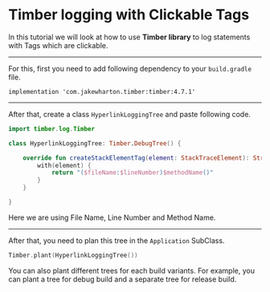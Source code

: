 # Timber logging with Clickable Tags

In this tutorial we will look at how to use **Timber library** to log statements with Tags which are clickable.

-------

For this, first you need to add following dependency to your `build.gradle` file.

```
implementation 'com.jakewharton.timber:timber:4.7.1'
```

-------

After that, create a class `HyperlinkLoggingTree` and paste following code.

```kotlin
import timber.log.Timber

class HyperlinkLoggingTree: Timber.DebugTree() {

    override fun createStackElementTag(element: StackTraceElement): String? {
        with(element) {
            return "($fileName:$lineNumber)$methodName()"
        }
    }

}
```

Here we are using File Name, Line Number and Method Name.

-------

After that, you need to plan this tree in the `Application` SubClass.

```kotlin
Timber.plant(HyperlinkLoggingTree())
```

You can also plant different trees for each build variants. For example, you can plant a tree for debug build and a separate tree for release build.